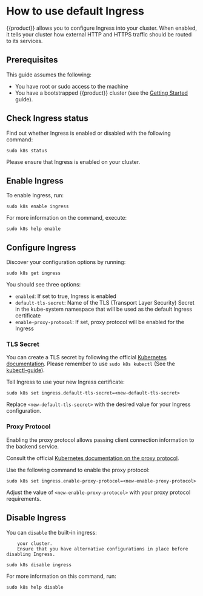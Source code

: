 # How to use default Ingress

{{product}} allows you to configure Ingress into your cluster. When
enabled, it tells your cluster how external HTTP and HTTPS traffic should be
routed to its services.

## Prerequisites

This guide assumes the following:

- You have root or sudo access to the machine
- You have a bootstrapped {{product}} cluster (see the [Getting
  Started][getting-started-guide] guide).

## Check Ingress status

Find out whether Ingress is enabled or disabled with the following command:

```
sudo k8s status
```

Please ensure that Ingress is enabled on your cluster.

## Enable Ingress

To enable Ingress, run:

```
sudo k8s enable ingress
```

For more information on the command, execute:

```
sudo k8s help enable
```

## Configure Ingress

Discover your configuration options by running:

```
sudo k8s get ingress
```

You should see three options:

- `enabled`: If set to true, Ingress is enabled
- `default-tls-secret`: Name of the TLS (Transport Layer Security) Secret in
  the kube-system namespace that will be used as the default Ingress
  certificate
- `enable-proxy-protocol`: If set, proxy protocol will be enabled for the Ingress

### TLS Secret

You can create a TLS secret by following the official
[Kubernetes documentation][kubectl-create-secret-TLS/].
Please remember to use `sudo k8s kubectl` (See the [kubectl-guide]).

Tell Ingress to use your new Ingress certificate:

```
sudo k8s set ingress.default-tls-secret=<new-default-tls-secret>
```

Replace `<new-default-tls-secret>` with the desired value for your Ingress
configuration.

### Proxy Protocol

Enabling the proxy protocol allows passing client connection information to the
backend service.

Consult the official
[Kubernetes documentation on the proxy protocol][proxy-protocol].

Use the following command to enable the proxy protocol:

```
sudo k8s set ingress.enable-proxy-protocol=<new-enable-proxy-protocol>
```

Adjust the value of `<new-enable-proxy-protocol>` with your proxy protocol
requirements.

## Disable Ingress

You can `disable` the built-in ingress:

``` {warning} Disabling Ingress may impact external access to services within
    your cluster.
    Ensure that you have alternative configurations in place before disabling Ingress.
```

```
sudo k8s disable ingress
```

For more information on this command, run:

```
sudo k8s help disable
```

<!-- LINKS -->

[kubectl-create-secret-TLS/]: https://kubernetes.io/docs/reference/kubectl/generated/kubectl_create/kubectl_create_secret_tls/
[proxy-protocol]: https://kubernetes.io/docs/reference/networking/service-protocols/#protocol-proxy-special
[getting-started-guide]: ../../tutorial/getting-started
[kubectl-guide]: ../../tutorial/kubectl
